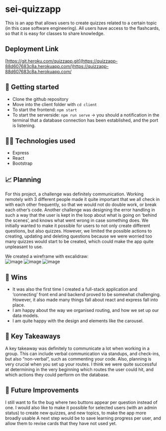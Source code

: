 # sei-quizzapp

This is an app that allows users to create quizzes related to a certain topic (in this case software engineering). All users have access to the flashcards, so that it is easy for classes to share knowledge. 

## Deployment Link
[https://git.heroku.com/quizzapp.git](https://quizzapp-88d607683c8a.herokuapp.com/)https://quizzapp-88d607683c8a.herokuapp.com/


## 🚀 Getting started  
- Clone the github repository
- Move into the client folder with ```cd client```
- To start the frontend: ```npm start```
- To start the serverside: ```npm run serve```
  → you should a notification in the terminal that a database connection has been established, and the port is listening.


## 👩‍💻 Technologies used
- Express
- React
- Bootstrap

## 📈 Planning
For this project, a challenge was definitely communication. Working remotely with 3 different people made it quite important that we all check in with each other frequently, so that we would not do double work, or break each other’s code. 
Another challenge was designing the error handling in such a way that the user is kept in the loop about what is going on ‘behind the scenes’, and knows what went wrong in case something does. 
We initially wanted to make it possible for users to not only create different questions, but also quizzes. However, we limited the possible actions to creating, updating and deleting questions because we were worried too many quizzes would start to be created, which could make the app quite unpleasant to use. 

We created a wireframe with excalidraw: \
![image](https://github.com/NLie2/sei-quizzapp/assets/99728936/f1a659d1-5954-4f5c-b734-1e663d255997)
![image](https://github.com/NLie2/sei-quizzapp/assets/99728936/b8be9a60-4f1f-4714-a2bb-319db079390e)
![image](https://github.com/NLie2/sei-quizzapp/assets/99728936/f325109e-393e-4522-b410-ee406a96bf2a)


## 💪 Wins
- It was also the first time I created a full-stack application and ‘connecting’ front end and backend proved to be somewhat challenging. However, it also made many things fall about react and express fall into place.
- I am happy about the way we organised routing, and how we set up our data models.
- I am quite happy with the design and elements like the carousel.


## 🔑 Key Takeaways
A key takeaway was definitely to communicate a lot when working in a group. This can include verbal communication via standups, and check-ins, but also “non-verbal”, such as commenting your code. 
Also, planning is very crucial when you set up your routes. I think we were quite successful at determining in the very beginning which routes the user could hit, and which actions they could perform on the database. 

## 🔮 Future Improvements
I still want to fix the bug where two buttons appear per question instead of one. 
I would also like to make it possible for selected users (with an admin status) to create new quizzes, and new topics, to make the app more broadly usable
A next step would be to save learning progress per user, and allow them to revise cards that they have not used yet. 



